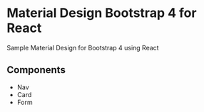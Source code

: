 # Material Design Bootstrap 4 for React
Sample Material Design for Bootstrap 4 using React

## Components
* Nav
* Card
* Form